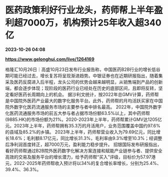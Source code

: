 # 医药政策利好行业龙头，药师帮上半年盈利超7000万，机构预计25年收入超340亿

**2023-10-26 04:08**

**https://www.gelonghui.com/live/1264169**

格隆汇10月26日｜高盛10月23日发布行业报告称，中国医药B2B行业的增长低谷期可能已经过去，增长复苏将呈现渐进趋势。中银证券也在近期研报指出，随着集采及医药反腐进入后半程，龙头公司的优势会越来越明显，从销售端到产品的创新端，都会逐步体现；现阶段的医药行业已经处在历史的底部区间，且即将反转，坚定看好医药长周期向上的机会。 据沙利文统计，按2022年总GMV计算，药师帮是中国院外医药产业最大的数字化服务平台。此外，药师帮的月均活跃买家在中国院外数字化医药流通服务市场的主要参与者中排名最高。 2022年，中国院外数字化医药流通服务市场的前五大参与者占据市场份额63.5%以上，其中药师帮(9885.HK)的市场份额为21%。2020-2023年上半年，药师帮累计GMV达1205亿元。2023年上半年，药师帮拥有35.3万的月活用户，业务范围覆盖中国约97.6%的县域及85.2%的乡镇。 2023年上半年，药师帮营业收入为79.69亿元，同比增长18.6%；毛利额8.17亿元，同比增长31.3%，毛利率由9.3%增至10.3%；经调整后净利润首度转正，超7000万元，盈利能力稳步提升。 招银国际发布研报指出，看好药师帮通过B2B院外医药数字化解决方案连接和赋能产业链参与者、提供安全高效的交易及服务平台的增长潜力，给予药师帮“买入”评级，目标价为57.97港元，2022-2025年药师帮收入预计将以34%的复合增长率增长，分别为25.4%、39.4%、36.3%。